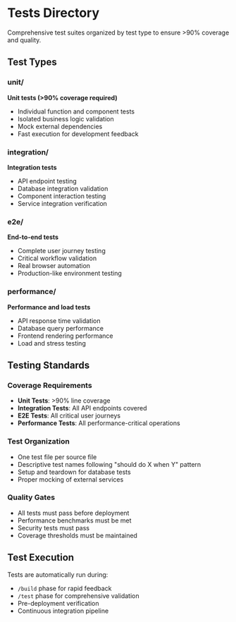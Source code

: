 # Tests Directory

Comprehensive test suites organized by test type to ensure >90% coverage and quality.

## Test Types

### unit/
**Unit tests (>90% coverage required)**
- Individual function and component tests
- Isolated business logic validation
- Mock external dependencies
- Fast execution for development feedback

### integration/
**Integration tests**
- API endpoint testing
- Database integration validation
- Component interaction testing
- Service integration verification

### e2e/
**End-to-end tests**
- Complete user journey testing
- Critical workflow validation
- Real browser automation
- Production-like environment testing

### performance/
**Performance and load tests**
- API response time validation
- Database query performance
- Frontend rendering performance
- Load and stress testing

## Testing Standards

### Coverage Requirements
- **Unit Tests**: >90% line coverage
- **Integration Tests**: All API endpoints covered
- **E2E Tests**: All critical user journeys
- **Performance Tests**: All performance-critical operations

### Test Organization
- One test file per source file
- Descriptive test names following "should do X when Y" pattern
- Setup and teardown for database tests
- Proper mocking of external services

### Quality Gates
- All tests must pass before deployment
- Performance benchmarks must be met
- Security tests must pass
- Coverage thresholds must be maintained

## Test Execution

Tests are automatically run during:
- `/build` phase for rapid feedback
- `/test` phase for comprehensive validation
- Pre-deployment verification
- Continuous integration pipeline